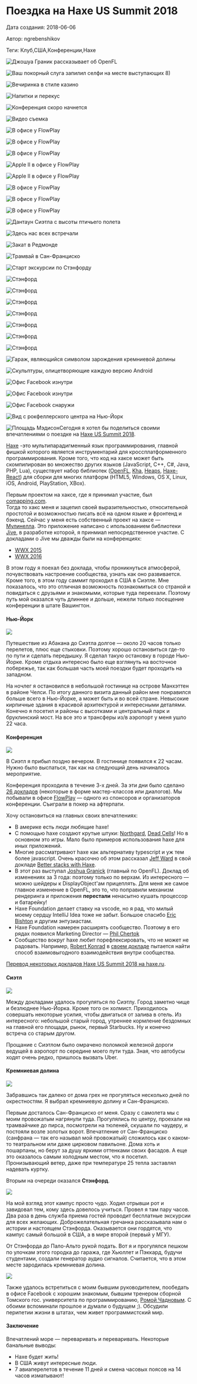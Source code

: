 # Поездка на Haxe US Summit 2018

Дата создания: 2018-06-06

Автор: ngrebenshikov

Теги: Клуб,США,Конференции,Haxe

 ![Джошуа Граник рассказывает об OpenFL](../images/130d543eaa.jpg)

 ![Ваш покорный слуга запилил селфи на месте выступающих 8)](../images/be144fba53.jpg)

 ![Вечиринка в стиле казино](../images/edbb966870.jpg)

 ![Напитки и перекус](../images/fb5fc5b274.jpg)

 ![Конференция скоро начнется](../images/97ce3bacba.jpg)

 ![Видео съемка](../images/28cfeee2a5.jpg)

 ![В офисе у FlowPlay](../images/3c62cb542c.jpg)

 ![В офисе у FlowPlay](../images/9df4706fe7.jpg)

 ![В офисе у FlowPlay](../images/ef0d1a198a.jpg)

 ![Apple II в офисе у FlowPlay](../images/40c7b4b445.jpg)

 ![Apple II в офисе у FlowPlay](../images/39d8b0ded1.jpg)

 ![В офисе у FlowPlay](../images/8ff72957ae.jpg)

 ![В офисе у FlowPlay](../images/86e55613f8.jpg)

 ![В офисе у FlowPlay](../images/f6b532007f.jpg)

 ![Дантаун Сиэтла с высоты птичьего полета](../images/a25aba4a25.jpg)

 ![Здесь нас всех встречали](../images/71484a3eee.jpg)

 ![Закат в Редмонде](../images/94b15ca003.jpg)

 ![Трамвай в Сан-Франциско](../images/4d117555df.jpg)

 ![Старт экскурсии по Стэнфорду](../images/7f24ef86fa.jpg)

 ![Стэнфорд](../images/27be5cd81f.jpg)

 ![Стэнфорд](../images/fa754e0576.jpg)

 ![Стэнфорд](../images/ee2af09493.jpg)

 ![Стэнфорд](../images/0e3e15b5b3.jpg)

 ![Стэнфорд](../images/89f509d121.jpg)

 ![Стэнфорд](../images/95501fcc41.jpg)

 ![Стэнфорд](../images/aa63c27adb.jpg)

 ![Гараж, являющийся символом зарождения кремниевой долины](../images/d8efc81db6.jpg)

 ![Скульптуры, олицетворяющие каждую версию Android](../images/123757cb05.jpg)

 ![Офис Facebook изнутри](../images/97b8a94b7e.jpg)

 ![Офис Facebook изнутри](../images/4b5d33aca7.jpg)

 ![Офис Facebook снаружи](../images/2b5538c98e.jpg)

 ![Вид с  рокфеллерского центра на Нью-Йорк](../images/0bf88e2019.jpg)

 ![Площадь Мэдисон](../images/2bc87bff0b.jpg)Сегодня я хотел бы поделиться своими впечатлениями о поездке на [Haxe US Summit 2018](https://summit.haxe.org/us/2018/).  
  
[Haxe](https://haxe.org/) -это мультипарадигменный язык программирования, главной фишкой которого является инструментарий для кроссплатформенного программирования. Кроме того, что код на хаксе может быть скомпилирован во множество других языков (JavaScript, С++, C#, Java, PHP, Lua), существует набор библиотек ([OpenFL](http://www.openfl.org/), [Kha](http://kha.tech/), [Heaps](https://github.com/HeapsIO/heaps), [Haxe-React](https://github.com/haxe-react)) для сборки для многих платформ (HTML5, Windows, OS X, Linux, iOS, Android, PlayStation, XBox).  
  
Первым проектом на хаксе, где я принимал участие, был [comapping.com](http://comapping.com/).   
Тогда то хакс меня и зацепил своей выразительностью, относительной простотой и возможностью писать всё на одном языке и фронтенд и бэкенд. Сейчас у меня есть собственный проект на хаксе — [Мулинелла](http://www.mulinella.ru/). Это приложение написано с ипользованием библиотеки [Jive](https://github.com/jiveui/jive), в разработке которой, я принмиал непосредственное участие. С докладами о Jive мы дважды были на конференциях:

- [WWX 2015](http://wwx.silexlabs.org/2015/speakers.html#grebenshikov)
- [WWX 2016](http://wwx.silexlabs.org/2016/talks/maxim-bekhterev.html)

  
В этом году я поехал без доклада, чтобы проникнуться атмосферой, почувствовать настроение сообщества, узнать как оно развивается. Кроме того, в этом году саммит проходил в США в Сиэтле. Мне показалось, что это отличная возможность познакомиться со страной и повидаться с друзьями и знакомыми, которые туда переехали. Поэтому путь мой оказался чуть длиннее и дольше, нежели только посещение конференции в штате Вашингтон.  
  

#### Нью-Йорк
  
 ![](../images/fe2c91.jpg)  
  
Путешествие из Абакана до Сиэтла долгое — около 20 часов только перелетов, плюс еще стыковки. Поэтому хорошо остановиться где-то по пути и сделать передышку. Я сделал такую остановку в городе Нью-Йорке. Кроме отдыха интересно было еще взглянуть на восточное побережье, так как большая часть моей поездки будет проходить на западном.  
  
На ночлег я остановился в небольшой гостинице на острове Манхэттен в районе Челси. По итогу данного визита данный район мне понравился больше всего в Нью-Йорке, а может быть и во всей стране. Невысокие кирпичные здания в красивой архитектурой и интересными деталями. Конечно я посетил и районы с высотками и центральный парк и бруклинский мост. На все это и трансферы из/в аэропорт у меня ушло 22 часа.  
  

#### Конференция
  
 ![](../images/2ffb12.jpg)  
  
В Сиэтл я прибыл поздно вечером. В гостинице появился к 22 часам. Нужно было выспаться, так как на следующий день начиналось мероприятие.  
  
Конференция проходила в течение 3-х дней. За эти дни было сделано [26 докладов](https://haxe.org/videos/conferences/haxe-summit-us-2018/) (некоторые в форме мастер-классов или диалогов). Мы побывали в офисе [FlowPlay](https://www.flowplay.com) — одного из спонсоров и организаторов конференции. Съиграли в покер на афтерпати.  
  
Хочу остановиться на главных своих впечатлениях:  

- В америке есть люди любящие haxe!
- С помощью haxe создают крутые штуки: [Northgard](http://northgard.net), [Dead Cells](https://dead-cells.com)! Но в основном это игры. Мало было примеров использования haxe для иных приложений.
- Многие рассматривают haxe как альтернативу typescript и уж тем более javascript. Очень красочно об этом рассказал [Jeff Ward](https://twitter.com/Jeff__Ward) в свой докладе [Better stacks with Haxe](https://haxe.org/videos/conferences/haxe-summit-us-2018/better-stacks-with-haxe-jeff-ward.html).
- В этот раз выступал [Joshua Granick](https://twitter.com/singmajesty) (главный по OpenFL). Доклад об изменениях за 3 года: поэтому только по верхам. Из интересного — можно шейдеры к DisplayObject'ам прицеплять. Для меня же самое главное изменение в OpenFL, это то, что поправили механизм рендеринга и приложения **перестали** ненасытно кушать процессор и батарейку!
- Haxe Foundation делает ставку на vscode, но я рад, что милый моему сердцу IntelliJ Idea тоже не забыт. Большое спасибо [Eric Bishton](https://github.com/EricBishton) и другим энтузиастам.
- Haxe Foundation намерен расширять сообщество. Поэтому в его рядах появился Marketing Director — [Phil Chertok](https://twitter.com/fishbulb_ca)
- Сообщество вокруг haxe любит порефлексировать, что не может не радовать. Например, [Robert Konrad](https://twitter.com/robdangerous) в [своем докладе](https://haxe.org/videos/conferences/haxe-summit-us-2018/kha-openfl-robert-konrad.html) пытается найти способ взаимовыгодного взаимодействия внутри сообщества.

  
[Перевод некоторых докладов Haxe US Summit 2018 на haxe.ru](http://haxe.ru/blog/4474).  
  

#### Сиэтл
  
 ![](../images/c47110.jpg)  
  
Между докладами удалось прогуляться по Сиэтлу. Город заметно чище и безлюднее Нью-Йорка. Кроме того он холмист. Приходилось совершать некоторые усилия, чтобы двигаться от залива в отель. Из интересного: небольшой старый город, утреннее кормление бездомных на главной его площади, рынок, первый Starbucks. Ну и конечно встреча со старым другом.  
  
Прощание с Сиэтлом было омрачено поломкой железной дороги ведущей в аэропорт по середине моего пути туда. Зная, что автобусы ходят очень редко, пришлось вызвать Uber.  
  

#### Кремниевая долина
  
 ![](../images/90fc48.jpg)  
  
Забравшись так далеко от дома грех не прогуляться несколько дней по окрестностям. Я выбрал кремниевую долину и Сан-Франциско.  
  
Первым досталось Сан-Франциско от меня. Сразу с самолета мы с моим провожатым нагрянули туда. Прогулялись по центру, проехали на трамвайчике до пирса, посмотрели на тюленей, скушали по чаудеру, и постояли возле золотых ворот. Впечатление от Сан-Франциско (санфрана — так его называл мой провожатый) сложилось как о каком-то театральном или даже цирковом павильоне. Дома хоть и пошарпаны, но берут за душу яркими оттенками своих фасадов. А еще это оказалось самым холодным местом, что я посетил. Пронизывающий ветер, даже при температуре 25 тепла заставлял надевать куртку.  
  
Вторым на очереди оказался **Стэнфорд**.   
  
 ![](../images/521108.jpg)  
  
На мой взгляд этот кампус просто чудо. Ходил отрывши рот и завидовал тем, кому здесь довелось учиться. Провел я там пару часов. Два раза в день служба приема гостей проводит бесплатные экскурсии для всех желающих. Доброжелательная гречанка рассказывала нам о истории и настоящем Стэнфорда. Оказывается они гордятся, что кампус самый большой в США, а в мире второй (первый у МГУ).  
  
От Стэнфорда до Пало-Альто рукой подать. Вот я и прогулялся пешком по улочкам этого городка до гаража, где Хьюллет и Пэккард, будучи студентами, создали генератор аудио сигналов. Считается, что в этом месте зародилась кремниевая долина.  
  
 ![](../images/741624.jpg)  
  
Также удалось встретиться с моим бывшим руководителем, пообедать в офисе Facebook с хорошим знакомым, бывшим тренером сборной Томского гос. университета по программированию, [Ромой Чадновым](http://t.co/gjVhjUegyI). С обоими вспоминали прошлое и думали о будущем ;). Обсудили перипетии жизни в штатах, чем живет программистский мир.   
  

#### Заключение
  
Впечатлений море — переваривать и переваривать. Некоторые банальные выводы:  
  

- Haxe будет жить!
- В США живут интересные люди.
- 7 авиаперелетов в течение 11 дней и смена часовых поясов на 14 часов изматывают!

